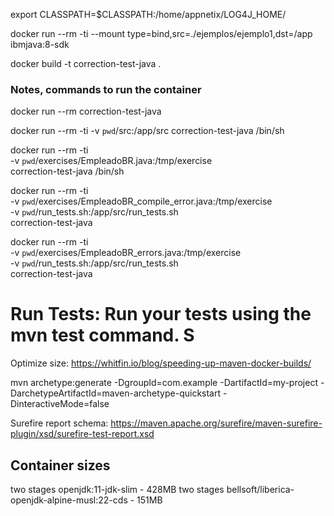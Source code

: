 
export CLASSPATH=$CLASSPATH:/home/appnetix/LOG4J_HOME/

 docker run --rm -ti --mount type=bind,src=./ejemplos/ejemplo1,dst=/app ibmjava:8-sdk


docker build -t correction-test-java .


### Notes, commands to run the container

docker run --rm correction-test-java

docker run --rm -ti -v `pwd`/src:/app/src correction-test-java /bin/sh

docker run --rm -ti \
  -v `pwd`/exercises/EmpleadoBR.java:/tmp/exercise \
  correction-test-java /bin/sh


docker run --rm -ti \
  -v `pwd`/exercises/EmpleadoBR_compile_error.java:/tmp/exercise \
  -v `pwd`/run_tests.sh:/app/src/run_tests.sh \
  correction-test-java


docker run --rm -ti \
  -v `pwd`/exercises/EmpleadoBR_errors.java:/tmp/exercise \
  -v `pwd`/run_tests.sh:/app/src/run_tests.sh \
  correction-test-java




# Run Tests: Run your tests using the mvn test command. S

Optimize size:
https://whitfin.io/blog/speeding-up-maven-docker-builds/


mvn archetype:generate -DgroupId=com.example -DartifactId=my-project -DarchetypeArtifactId=maven-archetype-quickstart -DinteractiveMode=false


Surefire report schema:
https://maven.apache.org/surefire/maven-surefire-plugin/xsd/surefire-test-report.xsd



## Container sizes


two stages openjdk:11-jdk-slim                          - 428MB
two stages bellsoft/liberica-openjdk-alpine-musl:22-cds - 151MB



